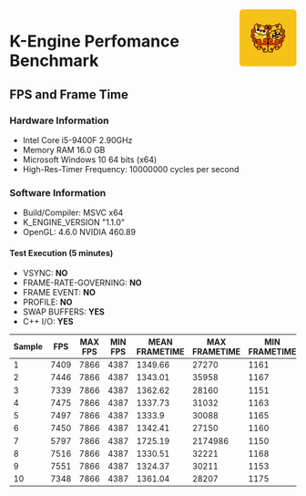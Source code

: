 <img src="img/logo.png" alt="K-Engine Logo" align="right" width=100 />

# K-Engine Perfomance Benchmark

## FPS and Frame Time

### Hardware Information

- Intel Core i5-9400F 2.90GHz
- Memory RAM 16.0 GB
- Microsoft Windows 10 64 bits (x64)
- High-Res-Timer Frequency: 10000000 cycles per second

### Software Information
- Build/Compiler: MSVC x64
- K_ENGINE_VERSION "1.1.0"
- OpenGL: 4.6.0 NVIDIA 460.89

#### Test Execution (5 minutes)
- VSYNC: **NO**
- FRAME-RATE-GOVERNING: **NO**
- FRAME EVENT: **NO**
- PROFILE: **NO**
- SWAP BUFFERS: **YES**
- C++ I/O: **YES**

| Sample | FPS | MAX FPS | MIN FPS | MEAN FRAMETIME | MAX FRAMETIME | MIN FRAMETIME |
| - | - | - | - | - | - | - |
| 1 | 7409 | 7866 | 4387 | 1349.66 | 27270 | 1161 |
| 2 | 7446 | 7866 | 4387 | 1343.01 | 35958 | 1167 |
| 3 | 7339 | 7866 | 4387 | 1362.62 | 28160 | 1151 |
| 4 | 7475 | 7866 | 4387 | 1337.73 | 31032 | 1163 |
| 5 | 7497 | 7866 | 4387 | 1333.9 | 30088 | 1165 |
| 6 | 7450 | 7866 | 4387 | 1342.41 | 27150 | 1160 |
| 7 | 5797 | 7866 | 4387 | 1725.19 | 2174986 | 1150
| 8 | 7516 | 7866 | 4387 | 1330.51 | 32221 | 1168 |
| 9 | 7551 | 7866 | 4387 | 1324.37 | 30211 | 1153 |
| 10 | 7348 | 7866 | 4387 | 1361.04 | 28207 | 1175 |

